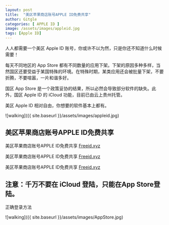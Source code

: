 ```yaml
---
layout: post
title:  "美区苹果商店账号APPLE ID免费共享"
author: Gitgle
categories: [ APPLE ID ]
image: /assets/images/appleid.jpg
tags: [Apple ID]
---
```

人人都需要一个美区 Apple ID 账号，你或许不以为然，只是你还不知道什么时候需要！

每天不同地区的 App Store 都有不同数量的应用下架。下架的原因多种多样，当然国区还要受益于某国特殊的环境。在特殊时期，某类应用还会被批量下架，不要折腾，不要喧嚣，一片和谐多好。

国区 App Store 是一个政策妥协的结果，所以必然会导致部分软件的缺失。此外，国区 Apple ID 的 iCloud 功能，目前已由云上贵州托管。

美区 Apple ID 相对自由，你想要的软件基本上都有。


![walking]({{ site.baseurl }}/assets/images/appleid.jpg)

## 美区苹果商店账号APPLE ID免费共享


美区苹果商店账号APPLE ID免费共享 [Freeid.xyz](https://feeid.xyz/)

美区苹果商店账号APPLE ID免费共享 [Freeid.xyz](https://feeid.xyz/)

美区苹果商店账号APPLE ID免费共享 [Freeid.xyz](https://feeid.xyz/)

## 注意：千万不要在 iCloud 登陆，只能在App Store登陆。

正确登录方法

![walking]({{ site.baseurl }}/assets/images/AppStore.jpg)
